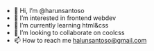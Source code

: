 - 👋 Hi, I’m @harunsantoso
- 👀 I’m interested in frontend webdev
- 🌱 I’m currently learning html&css
- 💞️ I’m looking to collaborate on coolcss
- 📫 How to reach me halunsantoso@gmail.com

<!---
harunsantoso/harunsantoso is a ✨ special ✨ repository because its `README.md` (this file) appears on your GitHub profile.
You can click the Preview link to take a look at your changes.
--->
